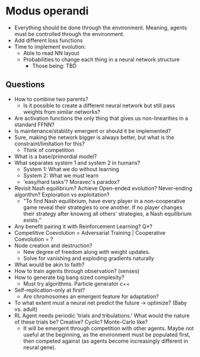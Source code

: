 # Modus operandi

- Everything should be done through the environment. Meaning, agents must be controlled through the environment.
- Add different loss functions
- Time to implement evolution:
  - Able to read NN layout
  - Probabilities to change each thing in a neural network structure
    - Those being: TBD

## Questions

- How to combine two parents?
  - Is it possible to create a different neural network but still pass weights from similar networks?
- Are activation functions the only thing that gives us non-linearities in a standard FFNN?
- Is maintenance/stability emergent or should it be implemented?
- Sure, making the network bigger is always better, but what is the constraint/limitation for this?
  - Think of competition
- What is a base/primordial model?
- What separates system 1 and system 2 in humans?
  - System 1: What we do without learning
  - System 2: What we must learn
  - 'easy/hard tasks'? Moravec's paradox?
- Revisit Nash equilibrium? Achieve Open-ended evolution? Never-ending algorithm? Exploration vs exploitation?
  - "To find Nash equilibrium, have every player in a non-cooperative game reveal their strategies to one another. If no player changes their strategy after knowing all others' strategies, a Nash equilibrium exists.”
- Any benefit pairing it with Reinforcement Learning? Q*?
- Competitive Coevolution = Adversarial Training | Cooperative Coevolution = ?
- Node creation and destruction?
  - New degree of freedom along with weight updates.
  - Solve for vanishing and exploding gradients naturally
- What would be akin to faith?
- How to train agents through observation? (senses)
- How to generate big bang sized complexity?
  - Must try algorithms. Particle generator c++
- Self-replication-only at first?
  - Are chromosomes an emergent feature for adaptation?
- To what extent must a neural net predict the future -> optimize? (Baby vs. adult)
- RL Agent needs periodic 'trials and tribulations.' What would the nature of these trials be? Creative? Cyclic? Monte-Carlo like?
  - It will be emergent through competition with other agents. Maybe not useful at the beginning, as the environment must be populated first, then competed against (as agents become increasingly different in neural gene).
